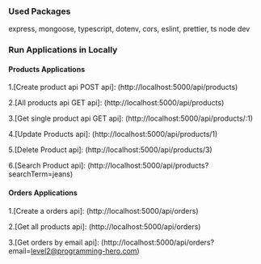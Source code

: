 ### Used Packages
express, mongoose, typescript, dotenv, cors, eslint, prettier, ts node dev

### Run Applications in Locally
#### Products Applications
1.[Create product api POST api]: (http://localhost:5000/api/products)

2.[All products api GET api]: (http://localhost:5000/api/products)

3.[Get single product api  GET api]: (http://localhost:5000/api/products/:1)

4.[Update Products api]: (http://localhost:5000/api/products/1)

5.[Delete Product api]: (http://localhost:5000/api/products/3)

6.[Search Product api]: (http://localhost:5000/api/products?searchTerm=jeans)




#### Orders Applications

1.[Create a orders api]: (http://localhost:5000/api/orders)

2.[Get all products api]: (http://localhost:5000/api/orders)

3.[Get orders by email api]: (http://localhost:5000/api/orders?email=level2@programming-hero.com)

